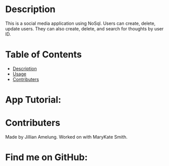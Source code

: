 # Description
This is a social media application using NoSql.  Users can create, delete, update users.  They can also create, delete, and search for thoughts by user ID.

# Table of Contents
  - [Description](#description)
  - [Usage](#usage)
  - [Contributers](#contributers)

# App Tutorial: 


# Contributers
Made by Jillian Amelung. Worked on with MaryKate Smith.

# Find me on GitHub: 
